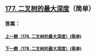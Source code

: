 ## [177. 二叉树的最大深度](https://leetcode-cn.com/problems/merge-two-sorted-lists/)（简单）





### 答案：



#### [上一题（176. 二叉树的最大深度）(简单)](https://github.com/sdwwld/leetCode/blob/master/src/main/java/com/wld/java/leetcode/leetCode0176.md)

#### [下一题（178. 二叉树的最大深度）(简单)](https://github.com/sdwwld/leetCode/blob/master/src/main/java/com/wld/java/leetcode/leetCode0178.md)